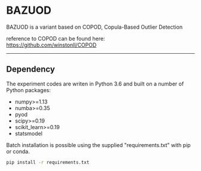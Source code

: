 # BAZUOD

BAZUOD is a variant based on COPOD, Copula-Based Outlier Detection

reference to COPOD can be found here: https://github.com/winstonll/COPOD

---

## Dependency

The experiment codes are writen in Python 3.6 and built on a number of Python packages:

- numpy>=1.13
- numba>=0.35
- pyod
- scipy>=0.19
- scikit_learn>=0.19
- statsmodel

Batch installation is possible using the supplied "requirements.txt" with pip or conda.

```cmd
pip install -r requirements.txt
```
